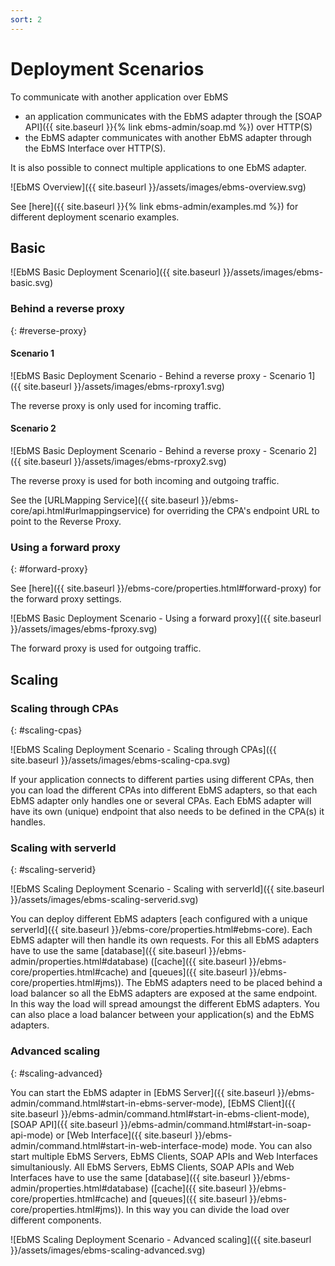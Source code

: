 ```yaml
---
sort: 2
---
```


# Deployment Scenarios

To communicate with another application over EbMS

- an application communicates with the EbMS adapter through the [SOAP API]({{ site.baseurl }}{% link ebms-admin/soap.md %}) over HTTP(S)
- the EbMS adapter communicates with another EbMS adapter through the EbMS Interface over HTTP(S).

It is also possible to connect multiple applications to one EbMS adapter.

![EbMS Overview]({{ site.baseurl }}/assets/images/ebms-overview.svg)

See [here]({{ site.baseurl }}{% link ebms-admin/examples.md %}) for different deployment scenario examples.

## Basic

![EbMS Basic Deployment Scenario]({{ site.baseurl }}/assets/images/ebms-basic.svg)

### Behind a reverse proxy
{: #reverse-proxy}

#### Scenario 1

![EbMS Basic Deployment Scenario - Behind a reverse proxy - Scenario 1]({{ site.baseurl }}/assets/images/ebms-rproxy1.svg)

The reverse proxy is only used for incoming traffic.

#### Scenario 2

![EbMS Basic Deployment Scenario - Behind a reverse proxy - Scenario 2]({{ site.baseurl }}/assets/images/ebms-rproxy2.svg)

The reverse proxy is used for both incoming and outgoing traffic.

See the [URLMapping Service]({{ site.baseurl }}/ebms-core/api.html#urlmappingservice) for overriding the CPA's endpoint URL to point to the Reverse Proxy.

### Using a forward proxy
{: #forward-proxy}

See [here]({{ site.baseurl }}/ebms-core/properties.html#forward-proxy) for the forward proxy settings.

![EbMS Basic Deployment Scenario - Using a forward proxy]({{ site.baseurl }}/assets/images/ebms-fproxy.svg)

The forward proxy is used for outgoing traffic.

## Scaling

### Scaling through CPAs
{: #scaling-cpas}

![EbMS Scaling Deployment Scenario - Scaling through CPAs]({{ site.baseurl }}/assets/images/ebms-scaling-cpa.svg)

If your application connects to different parties using different CPAs, then you can load the different CPAs into different EbMS adapters, so that each EbMS adapter only handles one or several CPAs. Each EbMS adapter will have its own (unique) endpoint that also needs to be defined in the CPA(s) it handles.

### Scaling with serverId
{: #scaling-serverid}

![EbMS Scaling Deployment Scenario - Scaling with serverId]({{ site.baseurl }}/assets/images/ebms-scaling-serverid.svg)

You can deploy different EbMS adapters [each configured with a unique serverId]({{ site.baseurl }}/ebms-core/properties.html#ebms-core). Each EbMS adapter will then handle its own requests. For this all EbMS adapters have to use the same [database]({{ site.baseurl }}/ebms-admin/properties.html#database) ([cache]({{ site.baseurl }}/ebms-core/properties.html#cache) and [queues]({{ site.baseurl }}/ebms-core/properties.html#jms)). The EbMS adapters need to be placed behind a load balancer so all the EbMS adapters are exposed at the same endpoint. In this way the load will spread amoungst the different EbMS adapters. You can also place a load balancer between your application(s) and the EbMS adapters.

### Advanced scaling
{: #scaling-advanced}

You can start the EbMS adapter in [EbMS Server]({{ site.baseurl }}/ebms-admin/command.html#start-in-ebms-server-mode), [EbMS Client]({{ site.baseurl }}/ebms-admin/command.html#start-in-ebms-client-mode), [SOAP API]({{ site.baseurl }}/ebms-admin/command.html#start-in-soap-api-mode) or [Web Interface]({{ site.baseurl }}/ebms-admin/command.html#start-in-web-interface-mode) mode. You can also start multiple EbMS Servers, EbMS Clients, SOAP APIs and Web Interfaces simultaniously. All EbMS Servers, EbMS Clients, SOAP APIs and Web Interfaces have to use the same [database]({{ site.baseurl }}/ebms-admin/properties.html#database) ([cache]({{ site.baseurl }}/ebms-core/properties.html#cache) and [queues]({{ site.baseurl }}/ebms-core/properties.html#jms)). In this way you can divide the load over different components.

![EbMS Scaling Deployment Scenario - Advanced scaling]({{ site.baseurl }}/assets/images/ebms-scaling-advanced.svg)
